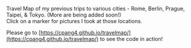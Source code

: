 Travel Map of my previous trips to various cities - Rome, Berlin, Prague, Taipei, & Tokyo. (More are being added soon!)   
Click on a marker for pictures I took at those locations.   

Please go to [https://cpang4.github.io/travelmap/](https://cpang4.github.io/travelmap/) to see the code in action! 
